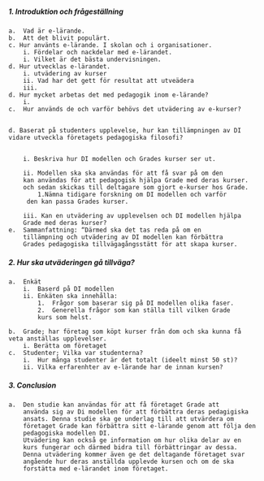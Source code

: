 ##### 1. Introduktion och frågeställning 

	a.	Vad är e-lärande.
	b.	Att det blivit populärt.
	c. Hur använts e-lärande. I skolan och i organisationer.
		i. Fördelar och nackdelar med e-lärandet.
		i. Vilket är det bästa undervisningen. 
	d. Hur utvecklas e-lärandet. 
		i. utvädering av kurser 
		ii. Vad har det gett för resultat att utveädera
		iii.
	d. Hur mycket arbetas det med pedagogik inom e-lärande? 
		i.
	c.	Hur används de och varför behövs det utvädering av e-kurser?
	

	d. Baserat på studenters upplevelse, hur kan tillämpningen av DI vidare utveckla företagets pedagogiska filosofi? 


		i. Beskriva hur DI modellen och Grades kurser ser ut.
	
		ii. Modellen ska ska användas för att få svar på om den 
		kan användas för att pedagogisk hjälpa Grade med deras kurser.
		och sedan skickas till deltagare som gjort e-kurser hos Grade.  
			1.Nämna tidigare forskning om DI modellen och varför
		 den kan passa Grades kurser.
	
		iii. Kan en utvädering av upplevelsen och DI modellen hjälpa
	 	Grade med deras kurser? 
	e.	Sammanfattning: “Därmed ska det tas reda på om en 
		tillämpning och utvädering av DI modellen kan förbättra 
		Grades pedagogiska tillvägagångsstätt för att skapa kurser. 

##### 2.	Hur ska utväderingen gå tillväga?
	
	a.	Enkät
		i.	Baserd på DI modellen
		ii.	Enkäten ska innehålla:
			1.	Frågor som baserar sig på DI modellen olika faser.
			2.	Generella frågor som kan ställa till vilken Grade 
			kurs som helst.

	b.	Grade; har företag som köpt kurser från dom och ska kunna få 		veta anställas upplevelser.
		i. Berätta om företaget
	c.	Studenter; Vilka var studenterna?
		i.	Hur många studenter är det totalt (ideelt minst 50 st)?
		ii.	Vilka erfarenhter av e-lärande har de innan kursen?
##### 3.	Conclusion

	a.	Den studie kan användas för att få företaget Grade att 
		använda sig av Di modellen för att förbättra deras pedagigiska 
		ansats. Denna studie ska ge underlag till att utvärdera om
		företaget Grade kan förbättra sitt e-lärande genom att följa den
		pedagogiska modellen DI. 
		Utvädering kan också ge information om hur olika delar av en
		kurs fungerar och därmed bidra till förbättringar av dessa. 
		Denna utvädering kommer även ge det deltagande företaget svar
		angående hur deras anställda upplevde kursen och om de ska
		forstätta med e-lärandet inom företaget.  
